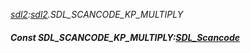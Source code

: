 _[sdl2](../../modules/sdl2/sdl2-module.md):[sdl2](../../modules/sdl2/sdl2-module.md).SDL\_SCANCODE\_KP\_MULTIPLY_
##### Const SDL\_SCANCODE\_KP\_MULTIPLY:[SDL_Scancode](../../modules/sdl2/sdl2-sdl_scancode.md)
